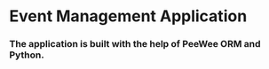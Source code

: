 # Event Management Application

### The application is built with the help of PeeWee ORM and Python. 